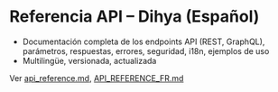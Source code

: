 # Referencia API – Dihya (Español)

- Documentación completa de los endpoints API (REST, GraphQL), parámetros, respuestas, errores, seguridad, i18n, ejemplos de uso
- Multilingüe, versionada, actualizada

Ver [api_reference.md](api_reference.md), [API_REFERENCE_FR.md](API_REFERENCE_FR.md)
